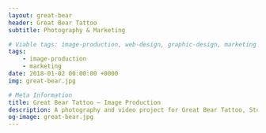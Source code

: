 ```yaml
---
layout: great-bear
header: Great Bear Tattoo
subtitle: Photography & Marketing

# Viable tags: image-production, web-design, graphic-design, marketing
tags:
    - image-production
    - marketing
date: 2018-01-02 00:00:00 +0000
img: great-bear.jpg

# Meta Information
title: Great Bear Tattoo – Image Production
description: A photography and video project for Great Bear Tattoo, Stoke-on-Trent.
og-image: great-bear.jpg
---
```

